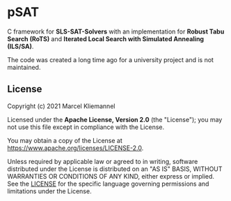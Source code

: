 # pSAT

C framework for **SLS-SAT-Solvers** with an implementation for **Robust Tabu Search (RoTS)** and **Iterated Local Search with Simulated Annealing (ILS/SA)**.

The code was created a long time ago for a university project and is not maintained.


## License

Copyright (c) 2021 Marcel Kliemannel

Licensed under the **Apache License, Version 2.0** (the "License"); you may not use this file except in compliance with the License.

You may obtain a copy of the License at <https://www.apache.org/licenses/LICENSE-2.0>.

Unless required by applicable law or agreed to in writing, software distributed under the License is distributed on an "AS IS" BASIS, WITHOUT WARRANTIES OR CONDITIONS OF ANY KIND, either express or implied. See the [LICENSE](./LICENSE) for the specific language governing permissions and limitations under the License.
